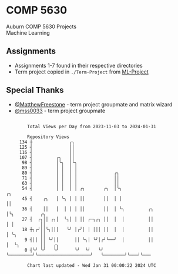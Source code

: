 # COMP 5630
Auburn COMP 5630 Projects  
Machine Learning

## Assignments
- Assignments 1-7 found in their respective directories
- Term project copied in `./Term-Project` from [ML-Project](https://github.com/wumphlett/ML-Project)

## Special Thanks
- [@MatthewFreestone](https://github.com/MatthewFreestone) - term project groupmate and matrix wizard
- [@mss0033](https://github.com/mss0033) - term project groupmate

```

        Total Views per Day from 2023-11-03 to 2024-01-31

        Repository Views
     134 ┼              ╭╮
     125 ┤              ││
     116 ┤              ││
     107 ┤         ╭╮   ││
      98 ┤         │╰╮  │╰╮
      89 ┤         │ │  │ │
      80 ┤         │ │  │ │              ╭╮
      71 ┤         │ │  │ │              ││
      63 ┤         │ │  │ │              ││
      54 ┤         │ │  │ │ ╭╮       ╭╮  │╰╮                                ╭╮
      45 ┤    ╭╮   │ ╰╮ │ │ ││       ││  │ │                                ││
      36 ┤    ││   │  │ │ │ ││       ││  │ ╰╮         ╭╮                    │╰╮          ╭╮
      27 ┤  ╭╮││ ╭╮│  ╰╮│ │ ││ ╭─╮╭╮ ││  │  │         ││                    │ │          ││
      18 ┼╮╭╯││╰╮│││   ╰╯ │╭╯│ │ │││ ││  │  │         ││                    │ ╰╮         ││
       9 ┤││ ││ ╰╯││      ││ ╰╮│ ╰╯│╭╯╰──╯  │         ││                    │  ╰╮        ││   ╭╮
       0 ┤╰╯ ╰╯   ╰╯      ╰╯  ╰╯   ╰╯       ╰─────────╯╰────────────────────╯   ╰────────╯╰───╯╰───

        Chart last updated - Wed Jan 31 00:00:22 2024 UTC
        
```
